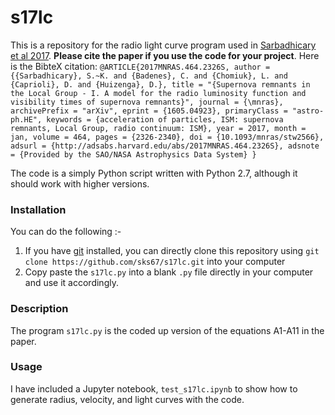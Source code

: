 # s17lc
This is a repository for the radio light curve program used in [Sarbadhicary et al 2017](http://adsabs.harvard.edu/abs/2017MNRAS.464.2326S). **Please cite the paper if you use the code for your project**. Here is the BibteX citation:
`@ARTICLE{2017MNRAS.464.2326S,
   author = {{Sarbadhicary}, S.~K. and {Badenes}, C. and {Chomiuk}, L. and 
	{Caprioli}, D. and {Huizenga}, D.},
    title = "{Supernova remnants in the Local Group - I. A model for the radio luminosity function and visibility times of supernova remnants}",
  journal = {\mnras},
archivePrefix = "arXiv",
   eprint = {1605.04923},
 primaryClass = "astro-ph.HE",
 keywords = {acceleration of particles, ISM: supernova remnants, Local Group, radio continuum: ISM},
     year = 2017,
    month = jan,
   volume = 464,
    pages = {2326-2340},
      doi = {10.1093/mnras/stw2566},
   adsurl = {http://adsabs.harvard.edu/abs/2017MNRAS.464.2326S},
  adsnote = {Provided by the SAO/NASA Astrophysics Data System}
}
`

The code is a simply Python script written with Python 2.7, although it should work with higher versions. 

### Installation
You can do the following :-
1. If you have [git](https://git-scm.com/) installed, you can directly clone this repository using `git clone https://github.com/sks67/s17lc.git` into your computer
2. Copy paste the `s17lc.py` into a blank `.py` file directly in your computer and use it accordingly.

### Description
The program `s17lc.py` is the coded up version of the equations A1-A11 in the paper. 

### Usage
I have included a Jupyter notebook, `test_s17lc.ipynb` to show how to generate radius, velocity, and light curves with the code. 
